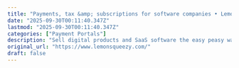 ```yaml
---
title: "Payments, tax &amp; subscriptions for software companies • Lemon Squeezy"
date: "2025-09-30T00:11:40.347Z"
lastmod: "2025-09-30T00:11:40.347Z"
categories: ["Payment Portals"]
description: "Sell digital products and SaaS software the easy peasy way with Lemon Squeezy. As your merchant of record, we handle the tax compliance burden so you can focus on more revenue and less headache."
original_url: "https://www.lemonsqueezy.com/"
draft: false
---
```

